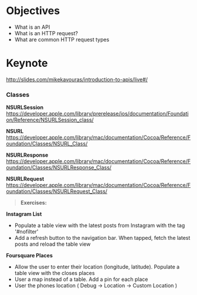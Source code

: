 # Objectives
* What is an API
* What is an HTTP request?
* What are common HTTP request types

# Keynote
http://slides.com/mikekavouras/introduction-to-apis/live#/

### Classes

**NSURLSession**
https://developer.apple.com/library/prerelease/ios/documentation/Foundation/Reference/NSURLSession_class/

**NSURL**
https://developer.apple.com/library/mac/documentation/Cocoa/Reference/Foundation/Classes/NSURL_Class/

**NSURLResponse**
https://developer.apple.com/library/mac/documentation/Cocoa/Reference/Foundation/Classes/NSURLResponse_Class/

**NSURLRequest**
https://developer.apple.com/library/mac/documentation/Cocoa/Reference/Foundation/Classes/NSURLRequest_Class/

> **Exercises:**

**Instagram List**
* Populate a table view with the latest posts from Instagram with the tag '#nofilter'
* Add a refresh button to the navigation bar. When tapped, fetch the latest posts and reload the table view

**Foursquare Places**
* Allow the user to enter their location (longitude, latitude). Populate a table view with the closes places
* User a map instead of a table. Add a pin for each place
* User the phones location ( Debug -> Location -> Custom Location )
